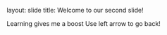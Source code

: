 layout: slide
title: Welcome to our second slide!

Learning gives me a boost
Use left arrow to go back!
